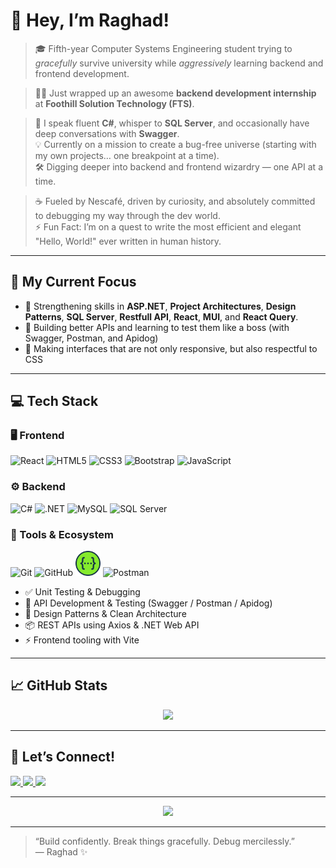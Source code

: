 # 👋 Hey, I’m Raghad!

> 🎓 Fifth-year Computer Systems Engineering student trying to *gracefully* survive university while *aggressively* learning backend and frontend development.

> 🧑‍💻 Just wrapped up an awesome **backend development internship** at **Foothill Solution Technology (FTS)**.

> 🧠 I speak fluent **C#**, whisper to **SQL Server**, and occasionally have deep conversations with **Swagger**.  
> 💡 Currently on a mission to create a bug-free universe (starting with my own projects… one breakpoint at a time).  
> 🛠️ Digging deeper into backend and frontend wizardry — one API at a time.

> ☕ Fueled by Nescafé, driven by curiosity, and absolutely committed to debugging my way through the dev world.  
> ⚡ Fun Fact: I’m on a quest to write the most efficient and elegant "Hello, World!" ever written in human history.    

---

## 🔧 My Current Focus
- 🏁 Strengthening skills in **ASP.NET**, **Project Architectures**, **Design Patterns**, **SQL Server**, **Restfull API**, **React**, **MUI**, and **React Query**.
- 🔬 Building better APIs and learning to test them like a boss (with Swagger, Postman, and Apidog)
- 💅 Making interfaces that are not only responsive, but also respectful to CSS

---

## 💻 Tech Stack

### 🖥️ Frontend
<p align="left">
  <img src="https://cdn.jsdelivr.net/gh/devicons/devicon/icons/react/react-original.svg" height="40" alt="React" />
  <img src="https://cdn.jsdelivr.net/gh/devicons/devicon/icons/html5/html5-original.svg" height="40" alt="HTML5" />
  <img src="https://cdn.jsdelivr.net/gh/devicons/devicon/icons/css3/css3-original.svg" height="40" alt="CSS3" />
  <img src="https://cdn.jsdelivr.net/gh/devicons/devicon/icons/bootstrap/bootstrap-plain.svg" height="40" alt="Bootstrap" />
  <img src="https://cdn.jsdelivr.net/gh/devicons/devicon/icons/javascript/javascript-original.svg" height="40" alt="JavaScript" />
</p>

### ⚙️ Backend
<p align="left">
  <img src="https://cdn.jsdelivr.net/gh/devicons/devicon/icons/csharp/csharp-original.svg" height="40" alt="C#" />
  <img src="https://cdn.jsdelivr.net/gh/devicons/devicon/icons/dot-net/dot-net-original.svg" height="40" alt=".NET" />
  <img src="https://cdn.jsdelivr.net/gh/devicons/devicon/icons/mysql/mysql-original.svg" height="40" alt="MySQL" />
  <img src="https://img.icons8.com/color/48/000000/microsoft-sql-server.png" height="40" alt="SQL Server" />
</p>

### 🧰 Tools & Ecosystem
<p align="left">
  <img src="https://cdn.jsdelivr.net/gh/devicons/devicon/icons/git/git-original.svg" height="40" alt="Git" />
  <img src="https://cdn.jsdelivr.net/gh/devicons/devicon/icons/github/github-original.svg" height="40" alt="GitHub" />
  <img src="https://raw.githubusercontent.com/devicons/devicon/master/icons/swagger/swagger-original.svg" height="40" alt="Swagger" />
  <img src="https://www.vectorlogo.zone/logos/getpostman/getpostman-icon.svg" height="40" alt="Postman" />

</p>

- ✅ Unit Testing & Debugging  
- 🧱 API Development & Testing (Swagger / Postman / Apidog)  
- 🧠 Design Patterns & Clean Architecture  
- 📦 REST APIs using Axios & .NET Web API  
- ⚡ Frontend tooling with Vite  

---

## 📈 GitHub Stats

<div align="center">
  <img src="https://github-readme-stats.vercel.app/api?username=RaghadHanon&show_icons=true&count_private=true&hide_border=true" />
</div>

---

## 🤝 Let’s Connect!

<p align="left">
  <a href="mailto:raghadhanoon2015@gmail.com">
    <img src="https://img.shields.io/badge/email-%23D14836.svg?&style=for-the-badge&logo=gmail&logoColor=white" />
  </a>
  <a href="https://github.com/RaghadHanon" target="_blank">
    <img src="https://img.shields.io/badge/github-%2324292e.svg?&style=for-the-badge&logo=github&logoColor=white" />
  </a>
  <a href="https://linkedin.com/in/raghad-hanon" target="_blank">
    <img src="https://img.shields.io/badge/linkedin-%231E77B5.svg?&style=for-the-badge&logo=linkedin&logoColor=white" />
  </a>
</p>

---

<div align="center">
  <img src="https://komarev.com/ghpvc/?username=RaghadHanon&&style=flat-square" />
</div>

---

> “Build confidently. Break things gracefully. Debug mercilessly.”  
> — Raghad ✨
